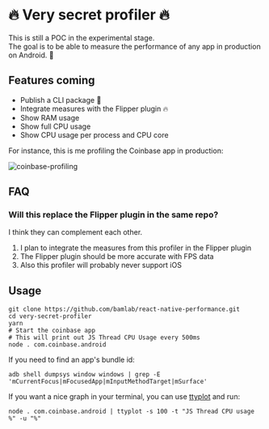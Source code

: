 # 🔥 Very secret profiler 🔥

This is still a POC in the experimental stage.  
The goal is to be able to measure the performance of any app in production on Android. 🤩

## Features coming

- Publish a CLI package 🚀
- Integrate measures with the Flipper plugin 🔥
- Show RAM usage
- Show full CPU usage
- Show CPU usage per process and CPU core

For instance, this is me profiling the Coinbase app in production:

![coinbase-profiling](https://user-images.githubusercontent.com/4534323/154450010-14069401-b686-4ff3-9f52-c404e6e4ed6c.gif)

## FAQ

### Will this replace the Flipper plugin in the same repo?

I think they can complement each other.

1. I plan to integrate the measures from this profiler in the Flipper plugin
2. The Flipper plugin should be more accurate with FPS data
3. Also this profiler will probably never support iOS

## Usage

```
git clone https://github.com/bamlab/react-native-performance.git
cd very-secret-profiler
yarn
# Start the coinbase app
# This will print out JS Thread CPU Usage every 500ms
node . com.coinbase.android
```

If you need to find an app's bundle id:

```
adb shell dumpsys window windows | grep -E 'mCurrentFocus|mFocusedApp|mInputMethodTarget|mSurface'
```

If you want a nice graph in your terminal, you can use [ttyplot](https://github.com/tenox7/ttyplot) and run:

```
node . com.coinbase.android | ttyplot -s 100 -t "JS Thread CPU usage %" -u "%"
```
